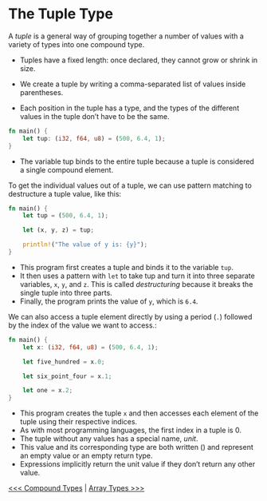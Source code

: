 # The Tuple Type

A *tuple* is a general way of grouping together a number of values with a variety of types into one compound type.

- Tuples have a fixed length: once declared, they cannot grow or shrink in size.

- We create a tuple by writing a comma-separated list of values inside parentheses.
- Each position in the tuple has a type, and the types of the different values in the tuple don’t have to be the same. 

```rust
fn main() {
    let tup: (i32, f64, u8) = (500, 6.4, 1);
}
```

- The variable tup binds to the entire tuple because a tuple is considered a single compound element.

To get the individual values out of a tuple, we can use pattern matching to destructure a tuple value, like this:

```rust
fn main() {
    let tup = (500, 6.4, 1);

    let (x, y, z) = tup;

    println!("The value of y is: {y}");
}
```

- This program first creates a tuple and binds it to the variable `tup`.
- It then uses a pattern with `let` to take tup and turn it into three separate variables, `x`, `y`, and `z`. This is called *destructuring* because it breaks the single tuple into three parts. 
- Finally, the program prints the value of `y`, which is `6.4`.

We can also access a tuple element directly by using a period (`.`) followed by the index of the value we want to access.:

```rust
fn main() {
    let x: (i32, f64, u8) = (500, 6.4, 1);

    let five_hundred = x.0;

    let six_point_four = x.1;

    let one = x.2;
}
```

- This program creates the tuple `x` and then accesses each element of the tuple using their respective indices.
- As with most programming languages, the first index in a tuple is 0.
- The tuple without any values has a special name, *unit*.
- This value and its corresponding type are both written () and represent an empty value or an empty return type.
- Expressions implicitly return the unit value if they don’t return any other value.

[<<< Compound Types](README.md) | [Array Types >>>](102-Array-Type.md)
